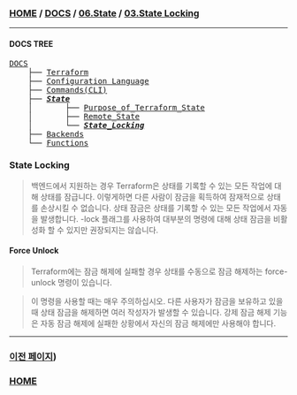 ### [HOME](https://github.com/MZCMSC/Terraform/blob/main/README.md) / [DOCS](https://github.com/MZCMSC/Terraform/blob/main/DOCS/README.md) / [06.State](https://github.com/MZCMSC/Terraform/blob/main/DOCS/06_State/README.md) / [03.State Locking](https://github.com/MZCMSC/Terraform/blob/main/DOCS/06_State/03_State_Locking/README.md)

---

#### DOCS TREE

<pre>
<a href = "https://github.com/MZCMSC/Terraform/blob/main/DOCS/README.md">DOCS</a>
    ├── <a href = "https://github.com/MZCMSC/Terraform/blob/main/DOCS/00_Terraform/README.md">Terraform</a>
    ├── <a href = "https://github.com/MZCMSC/Terraform/blob/main/DOCS/01_Configuration_Language/README.md">Configuration Language</a>
    ├── <a href ="https://github.com/MZCMSC/Terraform/blob/main/DOCS/02_Commands(CLI)/README.md">Commands(CLI)</a>
    ├── <a href = "https://github.com/MZCMSC/Terraform/blob/main/DOCS/03_State/README.md"><i><b>State</b></i></a>
    │       ├── <a href = "https://github.com/MZCMSC/Terraform/blob/main/DOCS/06_State/01_Purpose_of_Terraform_State/README.md">Purpose_of_Terraform_State</a>
    │       ├── <a href = "https://github.com/MZCMSC/Terraform/blob/main/DOCS/06_State/02_Remote_State/README.md">Remote_State</a>
    │       └── <i><b><a href = "https://github.com/MZCMSC/Terraform/blob/main/DOCS/06_State/03_State_Locking/README.md">State_Locking</a></b></i>
    ├── <a href = "https://github.com/MZCMSC/Terraform/blob/main/DOCS/04_Backends/README.md">Backends</a>
    └── <a href = "https://github.com/MZCMSC/Terraform/blob/main/DOCS/05_Functions/README.md">Functions</a>
</pre>

### State Locking

> 백엔드에서 지원하는 경우 Terraform은 상태를 기록할 수 있는 모든 작업에 대해 상태를 잠급니다. 이렇게하면 다른 사람이 잠금을 획득하여 잠재적으로 상태를 손상시킬 수 없습니다. 상태 잠금은 상태를 기록할 수 있는 모든 작업에서 자동을 발생합니다. -lock 플래그를 사용하여 대부분의 명령에 대해 상태 잠금을 비활성화 할 수 있지만 권장되지는 않습니다.

#### Force Unlock

> Terraform에는 잠금 해제에 실패할 경우 상태를 수동으로 잠금 해제하는 force-unlock 명령이 있습니다.

> 이 명령을 사용할 때는 매우 주의하십시오. 다른 사용자가 잠금을 보유하고 있을 때 상태 잠금을 해제하면 여러 작성자가 발생할 수 있습니다. 강제 잠금 해제 기능은 자동 잠금 해제에 실패한 상황에서 자신의 잠금 해제에만 사용해야 합니다.

---

### [이전 페이지](https://github.com/MZCMSC/Terraform/blob/main/DOCS/06_State/02_Remote_State/README.md))

### [HOME](https://github.com/MZCMSC/Terraform/blob/main/README.md)
